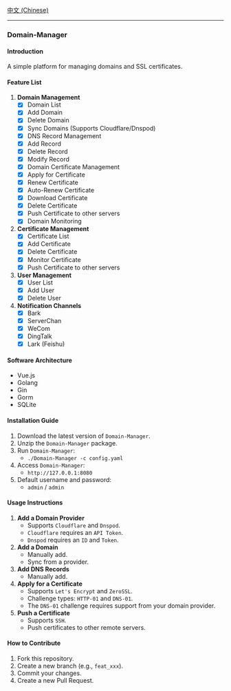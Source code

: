 [中文 (Chinese)](./README.md)

---

### Domain-Manager

#### Introduction
A simple platform for managing domains and SSL certificates.

<!-- Paste your project preview images here -->
<!-- Example: ![Project Preview](https://example.com/your-image.png) -->

#### Feature List
1.  **Domain Management**
    - [x] Domain List
    - [x] Add Domain
    - [x] Delete Domain
    - [x] Sync Domains (Supports Cloudflare/Dnspod)
    - [x] DNS Record Management
    - [x] Add Record
    - [x] Delete Record
    - [x] Modify Record
    - [x] Domain Certificate Management
    - [x] Apply for Certificate
    - [x] Renew Certificate
    - [x] Auto-Renew Certificate
    - [x] Download Certificate
    - [x] Delete Certificate
    - [x] Push Certificate to other servers
    - [x] Domain Monitoring
2.  **Certificate Management**
    - [x] Certificate List
    - [x] Add Certificate
    - [x] Delete Certificate
    - [x] Monitor Certificate
    - [x] Push Certificate to other servers
3.  **User Management**
    - [x] User List
    - [x] Add User
    - [x] Delete User
4.  **Notification Channels**
    - [x] Bark
    - [x] ServerChan
    - [x] WeCom
    - [x] DingTalk
    - [x] Lark (Feishu)

#### Software Architecture
- Vue.js
- Golang
- Gin
- Gorm
- SQLite

#### Installation Guide

1.  Download the latest version of `Domain-Manager`.
2.  Unzip the `Domain-Manager` package.
3.  Run `Domain-Manager`:
    - `./Domain-Manager -c config.yaml`
4.  Access `Domain-Manager`:
    - `http://127.0.0.1:8080`
5.  Default username and password:
    - `admin` / `admin`

#### Usage Instructions
1.  **Add a Domain Provider**
    - Supports `Cloudflare` and `Dnspod`.
    - `Cloudflare` requires an `API Token`.
    - `Dnspod` requires an `ID` and `Token`.
2.  **Add a Domain**
    - Manually add.
    - Sync from a provider.
3.  **Add DNS Records**
    - Manually add.
4.  **Apply for a Certificate**
    - Supports `Let's Encrypt` and `ZeroSSL`.
    - Challenge types: `HTTP-01` and `DNS-01`.
    - The `DNS-01` challenge requires support from your domain provider.
5.  **Push a Certificate**
    - Supports `SSH`.
    - Push certificates to other remote servers.

#### How to Contribute

1.  Fork this repository.
2.  Create a new branch (e.g., `feat_xxx`).
3.  Commit your changes.
4.  Create a new Pull Request.
